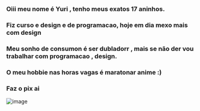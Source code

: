 ###  Oiii meu nome é Yuri , tenho meus  exatos 17 aninhos.
### Fiz curso e design e de programacao, hoje em dia mexo mais com design
### Meu sonho de consumon é  ser dubladorr , mais se não  der vou trabalhar com programacao , design.
### O meu hobbie nas horas vagas é maratonar anime :)
### Faz o pix ai 


![image](https://github.com/yukizinnho/yukizinnho/assets/135331588/8728850d-ef58-42b0-9a7f-dfd207ca0751)


